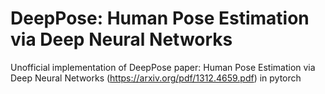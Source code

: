 # DeepPose: Human Pose Estimation via Deep Neural Networks
Unofficial implementation of DeepPose paper: Human Pose Estimation via Deep Neural Networks (https://arxiv.org/pdf/1312.4659.pdf) in pytorch


